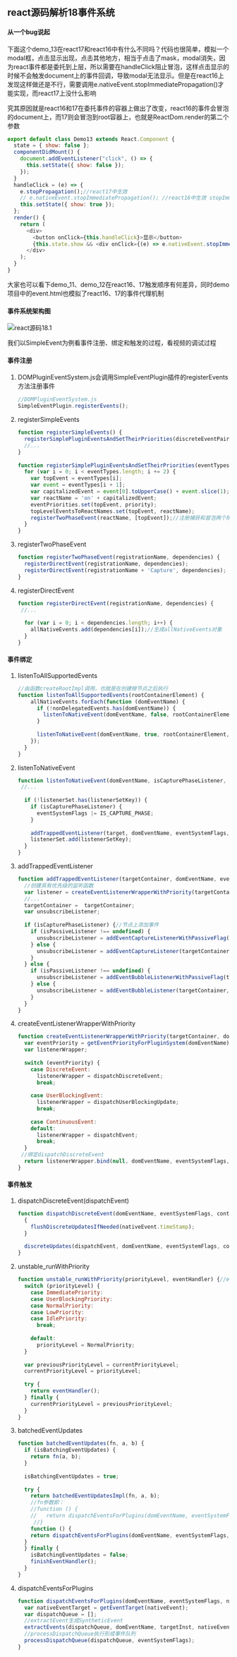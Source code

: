 ## react源码解析18事件系统

#### 从一个bug说起

下面这个demo_13在react17和react16中有什么不同吗？代码也很简单，模拟一个modal框，点击显示出现，点击其他地方，相当于点击了mask，modal消失，因为react事件都是委托到上层，所以需要在handleClick阻止冒泡，这样点击显示的时候不会触发document上的事件回调，导致modal无法显示。但是在react16上发现这样做还是不行，需要调用e.nativeEvent.stopImmediatePropagation()才能实现，而react17上没什么影响

究其原因就是react16和17在委托事件的容器上做出了改变，react16的事件会冒泡的document上，而17则会冒泡到root容器上，也就是ReactDom.render的第二个参数

```js
export default class Demo13 extends React.Component {
  state = { show: false };
  componentDidMount() {
    document.addEventListener("click", () => {
      this.setState({ show: false });
    });
  }
  handleClick = (e) => {
    e.stopPropagation();//react17中生效
    // e.nativeEvent.stopImmediatePropagation(); //react16中生效 stopImmediatePropagation也阻止本级监听函数执行
    this.setState({ show: true });
  };
  render() {
    return (
      <div>
        <button onClick={this.handleClick}>显示</button>
        {this.state.show && <div onClick={(e) => e.nativeEvent.stopImmediatePropagation()}>modal</div>}
      </div>
    );
  }
}
```

大家也可以看下demo_11、demo_12在react16、17触发顺序有何差异，同时demo项目中的event.html也模拟了react16、17的事件代理机制

#### 事件系统架构图

![react源码18.1](assets/20210529110000.png)

我们以SimpleEvent为例看事件注册、绑定和触发的过程，看视频的调试过程

#### 事件注册

1. DOMPluginEventSystem.js会调用SimpleEventPlugin插件的registerEvents方法注册事件

   ```js
   //DOMPluginEventSystem.js
   SimpleEventPlugin.registerEvents();
   ```

2. registerSimpleEvents

   ```js
   function registerSimpleEvents() {
     registerSimplePluginEventsAndSetTheirPriorities(discreteEventPairsForSimpleEventPlugin, DiscreteEvent);
     //...
   }
      
   function registerSimplePluginEventsAndSetTheirPriorities(eventTypes, priority) {
     for (var i = 0; i < eventTypes.length; i += 2) {
       var topEvent = eventTypes[i];
       var event = eventTypes[i + 1];
       var capitalizedEvent = event[0].toUpperCase() + event.slice(1);
       var reactName = 'on' + capitalizedEvent;
       eventPriorities.set(topEvent, priority);
       topLevelEventsToReactNames.set(topEvent, reactName);
       registerTwoPhaseEvent(reactName, [topEvent]);//注册捕获和冒泡两个阶段的事件
     }
   }
   ```

3. registerTwoPhaseEvent

   ```js
   function registerTwoPhaseEvent(registrationName, dependencies) {
     registerDirectEvent(registrationName, dependencies);
     registerDirectEvent(registrationName + 'Capture', dependencies);
   }
   ```

4. registerDirectEvent

   ```js
   function registerDirectEvent(registrationName, dependencies) {
    //...
      
     for (var i = 0; i < dependencies.length; i++) {
       allNativeEvents.add(dependencies[i]);//生成allNativeEvents对象
     }
   }
   ```

#### 事件绑定

1. listenToAllSupportedEvents

   ```js
   //由函数createRootImpl调用，也就是在创建根节点之后执行
   function listenToAllSupportedEvents(rootContainerElement) {
       allNativeEvents.forEach(function (domEventName) {
         if (!nonDelegatedEvents.has(domEventName)) {
           listenToNativeEvent(domEventName, false, rootContainerElement, null);
         }
      
         listenToNativeEvent(domEventName, true, rootContainerElement, null);
       });
     }
   }
   ```

2. listenToNativeEvent

   ```js
   function listenToNativeEvent(domEventName, isCapturePhaseListener, rootContainerElement, targetElement) {
    //...
      
     if (!listenerSet.has(listenerSetKey)) {
       if (isCapturePhaseListener) {
         eventSystemFlags |= IS_CAPTURE_PHASE;
       }
      
       addTrappedEventListener(target, domEventName, eventSystemFlags, isCapturePhaseListener);
       listenerSet.add(listenerSetKey);
     }
   }
   ```

3. addTrappedEventListener

   ```js
   function addTrappedEventListener(targetContainer, domEventName, eventSystemFlags, isCapturePhaseListener, isDeferredListenerForLegacyFBSupport) {
     //创建具有优先级的监听函数
     var listener = createEventListenerWrapperWithPriority(targetContainer, domEventName, eventSystemFlags); 
     //...
     targetContainer =  targetContainer;
     var unsubscribeListener; 
      
     if (isCapturePhaseListener) {//节点上添加事件
       if (isPassiveListener !== undefined) {
         unsubscribeListener = addEventCaptureListenerWithPassiveFlag(targetContainer, domEventName, listener, isPassiveListener);
       } else {
         unsubscribeListener = addEventCaptureListener(targetContainer, domEventName, listener);
       }
     } else {
       if (isPassiveListener !== undefined) {
         unsubscribeListener = addEventBubbleListenerWithPassiveFlag(targetContainer, domEventName, listener, isPassiveListener);
       } else {
         unsubscribeListener = addEventBubbleListener(targetContainer, domEventName, listener);
       }
     }
   }
   ```

4. createEventListenerWrapperWithPriority

   ```js
   function createEventListenerWrapperWithPriority(targetContainer, domEventName, eventSystemFlags) {
     var eventPriority = getEventPriorityForPluginSystem(domEventName);
     var listenerWrapper;
      
     switch (eventPriority) {
       case DiscreteEvent:
         listenerWrapper = dispatchDiscreteEvent;
         break;
      
       case UserBlockingEvent:
         listenerWrapper = dispatchUserBlockingUpdate;
         break;
      
       case ContinuousEvent:
       default:
         listenerWrapper = dispatchEvent;
         break;
     }
   	//绑定dispatchDiscreteEvent
     return listenerWrapper.bind(null, domEventName, eventSystemFlags, targetContainer);
   }
   ```

#### 事件触发

1. dispatchDiscreteEvent(dispatchEvent)

   ```js
   function dispatchDiscreteEvent(domEventName, eventSystemFlags, container, nativeEvent) {
     {
       flushDiscreteUpdatesIfNeeded(nativeEvent.timeStamp);
     }
      
     discreteUpdates(dispatchEvent, domEventName, eventSystemFlags, container, nativeEvent);
   }
   ```

2. unstable_runWithPriority

   ```js
   function unstable_runWithPriority(priorityLevel, eventHandler) {//eventHandler就是dispatchEvent函数
     switch (priorityLevel) {
       case ImmediatePriority:
       case UserBlockingPriority:
       case NormalPriority:
       case LowPriority:
       case IdlePriority:
         break;
      
       default:
         priorityLevel = NormalPriority;
     }
      
     var previousPriorityLevel = currentPriorityLevel;
     currentPriorityLevel = priorityLevel;
      
     try {
       return eventHandler();
     } finally {
       currentPriorityLevel = previousPriorityLevel;
     }
   }
   ```

3. batchedEventUpdates

   ```js
   function batchedEventUpdates(fn, a, b) {
     if (isBatchingEventUpdates) {
       return fn(a, b);
     }
      
     isBatchingEventUpdates = true;
      
     try {
       return batchedEventUpdatesImpl(fn, a, b);
       //fn参数即：
       //function () {
       //	return dispatchEventsForPlugins(domEventName, eventSystemFlags, nativeEvent, 		       		 //ancestorInst);
     	//}
       function () {
       return dispatchEventsForPlugins(domEventName, eventSystemFlags, nativeEvent, ancestorInst);
     }
     } finally {
       isBatchingEventUpdates = false;
       finishEventHandler();
     }
   }
   ```

4. dispatchEventsForPlugins

   ```js
   function dispatchEventsForPlugins(domEventName, eventSystemFlags, nativeEvent, targetInst, targetContainer) {
     var nativeEventTarget = getEventTarget(nativeEvent);
     var dispatchQueue = [];
     //extractEvent生成SyntheticEvent
     extractEvents(dispatchQueue, domEventName, targetInst, nativeEvent, nativeEventTarget, eventSystemFlags);
     //processDispatchQueue执行形成事件队列
     processDispatchQueue(dispatchQueue, eventSystemFlags);
   }
   ```